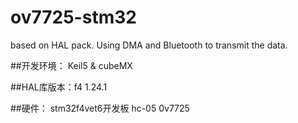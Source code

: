 # ov7725-stm32
based on HAL pack. Using DMA and Bluetooth to transmit the data.

##开发环境： Keil5 & cubeMX 

##HAL库版本：f4 1.24.1 

##硬件： stm32f4vet6开发板  hc-05 0v7725

